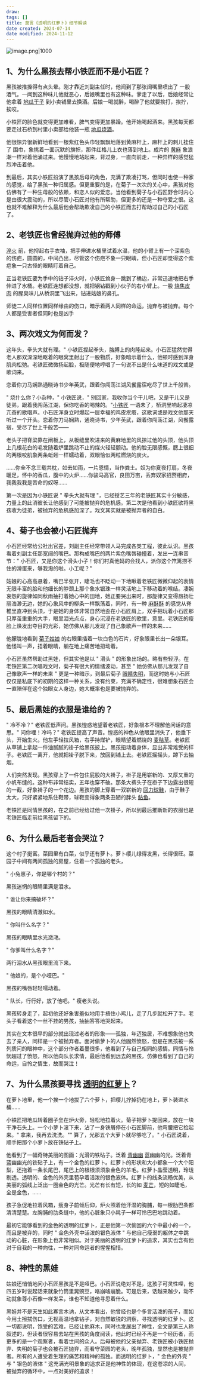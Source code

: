```yaml
---
draw:
tags: []
title: 莫言《透明的红萝卜》细节解读
date created: 2024-07-14
date modified: 2024-11-12
---
```


![image.png|1000](https://imagehosting4picgo.oss-cn-beijing.aliyuncs.com/imagehosting/fix-dir%2Fpicgo%2Fpicgo-clipboard-images%2F2024%2F07%2F15%2F11-54-21-5e6f5b73b3e6e6d3f1ad31d63c4b6488-20240715115421-411669.png)  

## 1、为什么黑孩去帮小铁匠而不是小石匠？

黑孩被推搡得有点头晕。刚才靠近刘副主任时，他闻到了那张阔嘴里喷出了 一股酒气。一闻到这种味儿他就恶心，后娘嘴里也有这种味。爹走了以后，后娘经常让他拿着 [地瓜干子](https://www.zhihu.com/search?q=%E5%9C%B0%E7%93%9C%E5%B9%B2%E5%AD%90&search_source=Entity&hybrid_search_source=Entity&hybrid_search_extra=%7B%22sourceType%22%3A%22answer%22%2C%22sourceId%22%3A719260348%7D) 到小卖铺里去换酒。后娘一喝就醉，喝醉了他就要挨打，挨拧，挨咬。

小铁匠的脸色就变得更加难看，脾气变得更加暴躁。他开始喝起酒来。黑孩每天都要走过石桥到村里小卖部给他装一瓶 [地瓜烧酒](https://www.zhihu.com/search?q=%E5%9C%B0%E7%93%9C%E7%83%A7%E9%85%92&search_source=Entity&hybrid_search_source=Entity&hybrid_search_extra=%7B%22sourceType%22%3A%22answer%22%2C%22sourceId%22%3A719260348%7D)。

他很惊异很新鲜地看到一根紫红色头巾轻飘飘地落到黄麻杆上，麻杆上的刺儿挂住了 围巾，象挑着一面沉默的旗帜，那件红格儿上衣也落到地上。成片的 [黄麻](https://www.zhihu.com/search?q=%E9%BB%84%E9%BA%BB&search_source=Entity&hybrid_search_source=Entity&hybrid_search_extra=%7B%22sourceType%22%3A%22answer%22%2C%22sourceId%22%3A719260348%7D) 象浪潮一样对着他涌过来。他慢慢地站起来，背过身，一直向前走，一种异样的感觉猛烈冲击着他。

到最后，其实小铁匠扮演了黑孩后母的角色，充满了欺凌打骂，但同时也使一种家的感觉，给了黑孩一种归属感。但更重要的是，在菊子一次次的关心中，黑孩对他仿佛有了一种生母般的依赖，和恋人似的爱恋。当他看到菊子与小石匠野合时内心是由很大震动的，所以尽管小石匠对他有所帮助，但更多的还是一种夺爱之恨。这也就不难解释为什么最后他会帮助欺凌自己的小铁匠而去打帮助过自己的小石匠了。

## 2、老铁匠也曾经抛弃过他的师傅

[淬火](https://www.zhihu.com/search?q=%E6%B7%AC%E7%81%AB&search_source=Entity&hybrid_search_source=Entity&hybrid_search_extra=%7B%22sourceType%22%3A%22answer%22%2C%22sourceId%22%3A719260348%7D) 前，他捋起右手衣袖，把手伸进水桶里试着水温，他的小臂上有一个深紫色的伤疤，圆圆的，中间凸出，尽管这个伤疤不象一只眼睛，但小石匠却觉得这个紫疤象一只古怪的眼睛盯着自己。

正当老铁匠要为手中的钻子淬火时，小铁匠耸身一跳到了桶边，非常迅速地把右手伸进了水桶。老铁匠连想都没想，就把钢钻戳到小伙子的右小臂上。一股 [烧焦皮肉](https://www.zhihu.com/search?q=%E7%83%A7%E7%84%A6%E7%9A%AE%E8%82%89&search_source=Entity&hybrid_search_source=Entity&hybrid_search_extra=%7B%22sourceType%22%3A%22answer%22%2C%22sourceId%22%3A719260348%7D) 的腥臭味儿从桥洞里飞出来，钻进姑娘的鼻孔。

师徒二人同样位置同样缘由的伤口，暗示着两人同样的命运，抛弃与被抛弃。每个人都是受害者但同时也是凶手

## 3、两次戏文为何而发？

这年头，拳头大就有理。" 小铁匠捏起拳头，胳膊上的肉隆起来。小石匠猛然觉得老人那双深深地眍着的眼窝里射出了一股物质，好象暗示着什么，他顿时感到浑身肌肉松弛。老铁匠微微扬起脸，极随便地哼唱了一句说不出是什么味道的戏文或是歌词来。

恋着你刀马娴熟通晓诗书少年英武，跟着你闯荡江湖风餐露宿吃尽了世上千般苦。

" 烧什么你？小杂种，" 小铁匠说，" 别回家，我收你当个干儿吧，又是干儿又是徒弟，跟着我闯荡江湖，保你吃香的喝辣的。"[小铁匠](https://www.zhihu.com/search?q=%E5%B0%8F%E9%93%81%E5%8C%A0&search_source=Entity&hybrid_search_source=Entity&hybrid_search_extra=%7B%22sourceType%22%3A%22answer%22%2C%22sourceId%22%3A719260348%7D) 一语未了，桥洞里响起凄凉亢奋的歌唱声。小石匠浑身立时爆起一层幸福的鸡皮疙瘩，这歌词或是戏文他那天听过一个开头。恋着你刀马娴熟，通晓诗书，少年英武，跟着你闯荡江湖，风餐露宿，受尽了世上千般苦——

老头子把脊梁靠在闸板上，从板缝里吹进来的黄麻地里的风掠过他的头顶，他头顶上几根花白的毛发随着炉里跳动不止的煤火轻轻颤动。他的脸无限感慨，腮上很细的两根咬肌象两条蚯蚓一样蠕动着，双眼恰似两粒燃烧的炭火。

……你全不念三载共枕，如去如雨，一片恩情，当作粪土。奴为你夏夜打扇，冬夜暖足，怀中的香瓜，腹中的火炉……你骏马高官，良田万亩，丢弃奴家招赘相府，我我我我是苦命的奴呀……

第一次是因为小铁匠说 " 拳头大就有理 "，已经授艺三年的老铁匠其实十分敏感，力量上的此消彼长让他感到了可能被抛弃的危机感。第二次是他看到小铁匠欲将黑孩收为徒弟，被抛弃的危机感加深了。戏文其实就是被抛弃者的自白。

## 4、菊子也会被小石匠抛弃

小石匠经常给公社出官差，刘副主任经常带领人马完成各类工程，彼此认识。黑孩看着刘副主任那宽阔的嘴巴。那构成嘴巴的两片紫色嘴唇碰撞着，发出一连串音节：" 小石匠，又是你这个滑头小子！你们村真他妈的会找人，派你这个笊篱捞不住的滑蛋来，够我淘的啦。小工呢？"

姑娘的心高高悬着，嘴巴半张开，睫毛也不眨动一下地瞅着老铁匠微微仰起的表情无限丰富的脸和他细长的脖颈上那个象水银珠一样灵活地上下移动着的喉结。凄婉哀怨的旋律如同秋雨抽打着她心中的田地，她正要哭出来时，那旋律又变得昂扬壮丽浩渺无边，她的心象风中的柳条一样飘荡着，同时，有一种 [麻酥酥](https://www.zhihu.com/search?q=%E9%BA%BB%E9%85%A5%E9%85%A5&search_source=Entity&hybrid_search_source=Entity&hybrid_search_extra=%7B%22sourceType%22%3A%22answer%22%2C%22sourceId%22%3A719260348%7D) 的感觉从脊椎里直冲到头顶，于是她的身体非常自然地歪在小石匠肩上，双手把玩着小石匠那只厚茧重重的大手，眼里泪光点点，身心沉浸在老铁匠的歌里，意里。老铁匠的瘦脸上焕发出夺目的光彩，她仿佛从那儿发现了自己象歌声一样的未来……

他朦胧地看到 [菊子姑娘](https://www.zhihu.com/search?q=%E8%8F%8A%E5%AD%90%E5%A7%91%E5%A8%98&search_source=Entity&hybrid_search_source=Entity&hybrid_search_extra=%7B%22sourceType%22%3A%22answer%22%2C%22sourceId%22%3A719260348%7D) 的右眼里插着一块白色的石片，好象眼里长出一朵银耳。他怪叫一声，捂着眼睛，躺在地上痛苦地扭动着。

小石匠虽然帮助过黑娃，但其实他是以 " 滑头 " 的形象出场的。略有些轻浮。在老铁匠第二次唱戏文时，菊子有很大的情绪波动，甚至 " 她仿佛从那儿发现了自己像歌声一样的未来 " 更是一种暗示，到最后菊子 [眼睛失明](https://www.zhihu.com/search?q=%E7%9C%BC%E7%9D%9B%E5%A4%B1%E6%98%8E&search_source=Entity&hybrid_search_source=Entity&hybrid_search_extra=%7B%22sourceType%22%3A%22answer%22%2C%22sourceId%22%3A719260348%7D)，而这时她与小石匠仅仅是私底下的初期的这样一种关系，没有约束，充满不确定性，很难想象石匠会一直陪伴在这个独眼女人身边，她大概率也是要被抛弃的。

## 5、最后黑娃的衣服是谁给的？

" 冷不冷？" 老铁匠低声问。黑孩惶惑地望着老铁匠，好象根本不理解他问话的意思。" 问你哩！冷吗？" 老铁匠提高了声音。惶惑的神色从他眼里消失了，他垂下头，开始生火。他左手轻拉风箱，右手持煤铲，眼睛望着燃烧的 [麦秸草](https://www.zhihu.com/search?q=%E9%BA%A6%E7%A7%B8%E8%8D%89&search_source=Entity&hybrid_search_source=Entity&hybrid_search_extra=%7B%22sourceType%22%3A%22answer%22%2C%22sourceId%22%3A719260348%7D)。老铁匠从草铺上拿起一件油腻腻的褂子给黑孩披上。黑孩扭动着身体，显出非常难受的样子。老铁匠一离开，他就把褂子脱下来，放回到铺上去。老铁匠摇摇头，蹲下去抽烟。

人们突然发现。黑孩穿上了一件包住屁股的大褂子，褂子是用崭新的、又厚又重的小帆布缝的。这种布非常结实，五年也穿不破。那条大裤头子在褂子下边露出很短的一截，好象褂子的一个花边。黑孩的脚上穿着一双崭新的 [回力球鞋](https://www.zhihu.com/search?q=%E5%9B%9E%E5%8A%9B%E7%90%83%E9%9E%8B&search_source=Entity&hybrid_search_source=Entity&hybrid_search_extra=%7B%22sourceType%22%3A%22answer%22%2C%22sourceId%22%3A719260348%7D)，由于鞋子太大，只好紧紧地系住鞋带，球鞋变得象两条丑陋的胖头 [鲇鱼](https://www.zhihu.com/search?q=%E9%B2%87%E9%B1%BC&search_source=Entity&hybrid_search_source=Entity&hybrid_search_extra=%7B%22sourceType%22%3A%22answer%22%2C%22sourceId%22%3A719260348%7D)。

老铁匠是同情黑孩的，在之前已经给过他一次褂子，所以到最后推断新的衣服也是老铁匠临走前给黑孩留下的。

## 6、为什么最后老者会哭泣？

这个村子挺富。菜园里有白菜，似乎还有萝卜。萝卜缨儿绿得发黑，长得很旺。菜园子中间有两间孤独的房屋，住着一个孤独的老头，

" 小兔崽子，你是哪个村的？"

黑孩迷惘的眼睛里满是泪水。

" 谁让你来搞破坏？"

黑孩的眼睛清澈如水。

" 你叫什么名字？"

黑孩的眼睛里水光潋滟。

" 你爹叫什么名字？"

两行泪水从黑孩眼里流下来。

" 他娘的，是个小哑巴。"

黑孩的嘴唇轻轻嚅动着。

" 队长，行行好，放了他吧。" 瘦老头说。

黑孩转身走了，起初他还好象害羞似地用手捂住小鸡儿，走了几步就松开了手。老头子看着这个一丝不挂的男孩，抽抽答答地哭起来。

其实在文本很早的部分就出现过老者的形象——孤独，年迈独居，不难想象他也失去了亲人，同样是一个被抛弃者。面对偷萝卜的人他固然愤怒，但是在黑孩被一系列质问的眼神中，这个部分作者着墨很多，他看到了与自己相同的感情。同情与怜悯超过了愤怒，所以他向队长求情，最后他看到远去的黑孩，仿佛也看到了自己的命运，自怜之情生，故而哭泣！

## 7、为什么黑孩要寻找 [透明的红萝卜](https://www.zhihu.com/search?q=%E9%80%8F%E6%98%8E%E7%9A%84%E7%BA%A2%E8%90%9D%E5%8D%9C&search_source=Entity&hybrid_search_source=Entity&hybrid_search_extra=%7B%22sourceType%22%3A%22answer%22%2C%22sourceId%22%3A719260348%7D)？

在萝卜地里，他一个挨一个地拔了六个萝卜，把缨儿拧掉扔在地上，萝卜装进水桶……

小铁匠把地瓜转着圈子垒在炉火旁，轻松地拉着火。菊子把萝卜提回来，放在一块干净石头上。一个小萝卜滚下来，沾了一身铁屑停在小石匠脚前，他弯腰把它捡起来。" 拿来，我再去洗洗。"" 算了，光那五个大萝卜就尽够吃了。" 小石匠说着，顺手把那个小萝卜放在铁砧子上。

他看到了一幅奇特美丽的图画：光滑的铁砧子。泛着 [青幽幽](https://www.zhihu.com/search?q=%E9%9D%92%E5%B9%BD%E5%B9%BD&search_source=Entity&hybrid_search_source=Entity&hybrid_search_extra=%7B%22sourceType%22%3A%22answer%22%2C%22sourceId%22%3A719260348%7D) 蓝幽幽的光。泛着青蓝幽幽光的铁砧子上，有一个金色的红萝卜。红萝卜的形状和大小都象一个大个阳梨，还拖着一条长尾巴，尾巴上的根根须须象金色的羊毛。红萝卜晶莹透明，玲珑剔透。透明的、金色的外壳里苞孕着活泼的银色液体。红萝卜的线条流畅优美，从美丽的弧线上泛出一圈金色的光芒。光芒有长有短，长的如 [麦芒](https://www.zhihu.com/search?q=%E9%BA%A6%E8%8A%92&search_source=Entity&hybrid_search_source=Entity&hybrid_search_extra=%7B%22sourceType%22%3A%22answer%22%2C%22sourceId%22%3A719260348%7D)，短的如睫毛，全是金色，……

孩子急促地拉着风箱，瘦身子前倾后仰，炉火照着他汗湿的胸脯，每一根肋巴条都清清楚楚。左胸脯的肋条缝中，他的心脏象只小耗子一样可怜巴巴地跳动着。

最初它能够看到的金色的透明的红萝卜，正是他第一次偷回的六个中最小的一个，而且是被弃的，同时 " 金色外壳中活泼的银色液体 " 与他自己瘦弱的躯体之中跳动的心脏，在形象上也非常相似。对于美丽的透明的红萝卜的追求，其实也含有他对于自我的一种向往，一种对同命运者的惺惺相惜。

## 8、神性的黑娃

姑娘还悄悄地问小石匠黑孩是不是哑巴。小石匠说绝对不是，这孩子可灵性哩，他四五岁时说起话来就象竹筒里晃豌豆，咯崩咯崩脆。可是后来，话越来越少，动不动就象尊小石像一样发呆，谁也不知道他寻思着什么。

黑娃并不是天生如此寡言木讷，从文本看出，他曾经也是个多言活泼的孩子，而如今用土擦拭伤口，无视高温地拿钻子，对自然敏锐的洞察，寻找透明的红萝卜。这一切都说明，饱受的苦难，已经让他麻木，同时也发展出了神性，全文是第三人称叙述的，但读者很容易去站在黑孩的角度阅读，他此时已经不再是一个经历者，而更多的是一个观察者，看着世间的众人。后母被他的父亲抛弃、老铁匠被小铁匠抛弃、失明的菊子也会被石匠抛弃，而看守菜园的老头，晚年孤独，显然也是被抛弃者。所有的人遭受着生理的痛苦和精神的孤独。而透明的红萝卜，" 金色的外壳 " 与 " 银色的液体 " 这充满光明景象的追求正是他神性的体现，在这苍凉的人间，被抛弃的循环中，一点对美好的追求！
